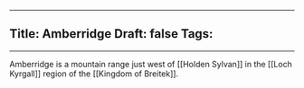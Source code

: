 
---
Title: Amberridge
Draft: false
Tags:
  - 
---

Amberridge is a mountain range just west of [[Holden Sylvan]] in the [[Loch Kyrgall]] region of the [[Kingdom of Breitek]]. 